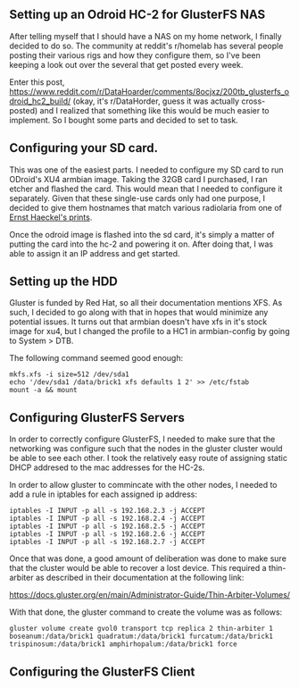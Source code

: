 Setting up an Odroid HC-2 for GlusterFS NAS
---

After telling myself that I should have a NAS on my home network, I finally
decided to do so. The community at reddit's r/homelab has several people posting
their various rigs and how they configure them, so I've been keeping a look out
over the several that get posted every week.

Enter this post,
https://www.reddit.com/r/DataHoarder/comments/8ocjxz/200tb_glusterfs_odroid_hc2_build/
(okay, it's r/DataHorder, guess it was actually cross-posted) and I realized
that something like this would be much easier to implement. So I bought some
parts and decided to set to task.

## Configuring your SD card.

This was one of the easiest parts. I needed to configure my SD card to run
ODroid's XU4 armbian image. Taking the 32GB card I purchased, I ran etcher and
flashed the card. This would mean that I needed to configure it separately.
Given that these single-use cards only had one purpose, I decided to give them
hostnames that match various radiolaria from one of [Ernst Haeckel's prints](https://commons.wikimedia.org/wiki/File:Haeckel_Discoidea.jpg "Haeckel's Discoidea print.").

Once the odroid image is flashed into the sd card, it's simply a matter of
putting the card into the hc-2 and powering it on. After doing that, I was able
to assign it an IP address and get started.

## Setting up the HDD
Gluster is funded by Red Hat, so all their documentation mentions XFS. As such,
I decided to go along with that in hopes that would minimize any potential
issues. It turns out that armbian doesn't have xfs in it's stock image for xu4,
but I changed the profile to a HC1 in armbian-config by going to System > DTB.

The following command seemed good enough:

```
mkfs.xfs -i size=512 /dev/sda1
echo '/dev/sda1 /data/brick1 xfs defaults 1 2' >> /etc/fstab
mount -a && mount
```


## Configuring GlusterFS Servers

In order to correctly configure GlusterFS, I needed to make sure that the
networking was configure such that the nodes in the gluster cluster would be
able to see each other. I took the relatively easy route of assigning static
DHCP addresed to the mac addresses for the HC-2s.

In order to allow gluster to commincate with the other nodes, I needed to add a
rule in iptables for each assigned ip address:

```
iptables -I INPUT -p all -s 192.168.2.3 -j ACCEPT
iptables -I INPUT -p all -s 192.168.2.4 -j ACCEPT
iptables -I INPUT -p all -s 192.168.2.5 -j ACCEPT
iptables -I INPUT -p all -s 192.168.2.6 -j ACCEPT
iptables -I INPUT -p all -s 192.168.2.7 -j ACCEPT
```

Once that was done, a good amount of deliberation was done to make sure that the
cluster would be able to recover a lost device. This required a thin-arbiter as
described in their documentation at the following link:

https://docs.gluster.org/en/main/Administrator-Guide/Thin-Arbiter-Volumes/

With that done, the gluster command to create the volume was as follows:

```
gluster volume create gvol0 transport tcp replica 2 thin-arbiter 1
boseanum:/data/brick1 quadratum:/data/brick1 furcatum:/data/brick1 
trispinosum:/data/brick1 amphirhopalum:/data/brick1 force
```

## Configuring the GlusterFS Client
